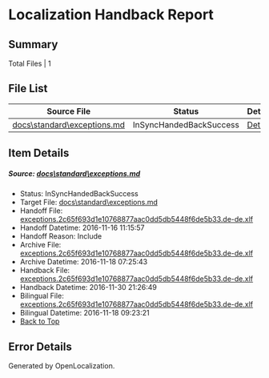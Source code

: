 # <a name='report-top'></a> Localization Handback Report

## Summary
 Total Files | 1

## File List
 Source File | Status | Details 
 ----------- | ------ | ------- 
 [docs\standard\exceptions.md](https://github.com/dotnet/docs/blob/9584699ad7e745ae3cb059b1bb8327301c9a3286/docs/standard/exceptions.md) | InSyncHandedBackSuccess | [Details](#5271b63a47aa2fcc81cd9c8b1ffd22e6188294123352)

## Item Details
##### <a name='5271b63a47aa2fcc81cd9c8b1ffd22e6188294123352'></a> Source: [docs\standard\exceptions.md](https://github.com/dotnet/docs/blob/9584699ad7e745ae3cb059b1bb8327301c9a3286/docs/standard/exceptions.md)
* Status: InSyncHandedBackSuccess
* Target File: [docs\standard\exceptions.md](https://github.com/dotnet/docs.de-de/blob/7dea128f43167a500a71de51a3bd6ee2eaf11399/docs/standard/exceptions.md)
* Handoff File: [exceptions.2c65f693d1e10768877aac0dd5db5448f6de5b33.de-de.xlf](https://github.com/dotnet/docs.handoff/blob/dab63646e3a29d8a7a883198cd4a9159618c1eb4/ol-handoff/dotnet/docs.de-de/master/ht-p2/exceptions.2c65f693d1e10768877aac0dd5db5448f6de5b33.de-de.xlf)
* Handoff Datetime: 2016-11-16 11:15:57
* Handoff Reason: Include
* Archive File: [exceptions.2c65f693d1e10768877aac0dd5db5448f6de5b33.de-de.xlf](https://github.com/dotnet/docs.handoff/blob/9863d9b09ca5b3e2afe806da809e3c9a2fcc77f7/ol-archive/dotnet/docs.de-de/master/ht-p2/exceptions.2c65f693d1e10768877aac0dd5db5448f6de5b33.de-de.xlf)
* Archive Datetime: 2016-11-18 07:25:43
* Handback File: [exceptions.2c65f693d1e10768877aac0dd5db5448f6de5b33.de-de.xlf](https://github.com/dotnet/docs.handback/blob/f2f9e49fc05e9354862af7854d27fc48ad0dc15f/ol-handback/dotnet/docs.de-de/master/ht-p2/exceptions.2c65f693d1e10768877aac0dd5db5448f6de5b33.de-de.xlf)
* Handback Datetime: 2016-11-30 21:26:49
* Bilingual File: [exceptions.2c65f693d1e10768877aac0dd5db5448f6de5b33.de-de.xlf](https://github.com/dotnet/docs.handback/blob/8db37f865600ed254504f939f49ed9b022550c7b/ol-handback/dotnet/docs.de-de/master/ht-p2/exceptions.2c65f693d1e10768877aac0dd5db5448f6de5b33.de-de.xlf)
* Bilingual Datetime: 2016-11-18 09:23:21
* [Back to Top](#report-top)


## Error Details

Generated by OpenLocalization.
